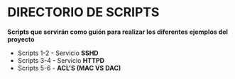# DIRECTORIO DE SCRIPTS

**Scripts que servirán como guión para realizar los diferentes ejemplos del proyecto**

- Scripts 1-2 - Servicio **SSHD**
- Scripts 3-4 - Servicio **HTTPD**
- Scripts 5-6 - **ACL'S (MAC VS DAC)**

